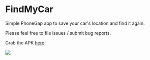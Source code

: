 FindMyCar
=========

Simple PhoneGap app to save your car's location and find it again.

Please feel free to file issues / submit bug reports.

Grab the APK [here](https://github.com/chmac/FindMyCar/blob/master/FindMyCar-debug.apk?raw=true):

<img src="http://chart.googleapis.com/chart?cht=qr&chs=200x200&choe=UTF-8&chld=H&chl=https://github.com/chmac/FindMyCar/blob/master/FindMyCar-debug.apk?%3Faw=true">